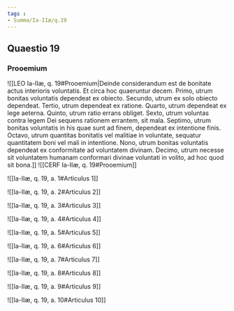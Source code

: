 ```yaml
---
tags : 
- Summa/Ia-IIæ/q.19
---
```


## Quaestio 19

### Prooemium

![[LEO Ia-IIæ, q. 19#Prooemium|Deinde considerandum est de bonitate actus interioris voluntatis. Et circa hoc quaeruntur decem. Primo, utrum bonitas voluntatis dependeat ex obiecto. Secundo, utrum ex solo obiecto dependeat. Tertio, utrum dependeat ex ratione. Quarto, utrum dependeat ex lege aeterna. Quinto, utrum ratio errans obliget. Sexto, utrum voluntas contra legem Dei sequens rationem errantem, sit mala. Septimo, utrum bonitas voluntatis in his quae sunt ad finem, dependeat ex intentione finis. Octavo, utrum quantitas bonitatis vel malitiae in voluntate, sequatur quantitatem boni vel mali in intentione. Nono, utrum bonitas voluntatis dependeat ex conformitate ad voluntatem divinam. Decimo, utrum necesse sit voluntatem humanam conformari divinae voluntati in volito, ad hoc quod sit bona.]]
![[CERF Ia-IIæ, q. 19#Prooemium]]

![[Ia-IIæ, q. 19, a. 1#Articulus 1]]

![[Ia-IIæ, q. 19, a. 2#Articulus 2]]

![[Ia-IIæ, q. 19, a. 3#Articulus 3]]

![[Ia-IIæ, q. 19, a. 4#Articulus 4]]

![[Ia-IIæ, q. 19, a. 5#Articulus 5]]

![[Ia-IIæ, q. 19, a. 6#Articulus 6]]

![[Ia-IIæ, q. 19, a. 7#Articulus 7]]

![[Ia-IIæ, q. 19, a. 8#Articulus 8]]

![[Ia-IIæ, q. 19, a. 9#Articulus 9]]

![[Ia-IIæ, q. 19, a. 10#Articulus 10]]

